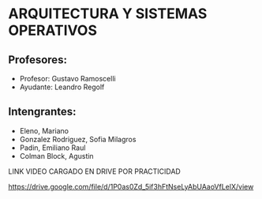 # ARQUITECTURA Y SISTEMAS OPERATIVOS

## Profesores:

- Profesor: Gustavo Ramoscelli
- Ayudante: Leandro Regolf

## Intengrantes:

- Eleno, Mariano
- Gonzalez Rodriguez, Sofia Milagros
- Padin, Emiliano Raul
- Colman Block, Agustin

LINK VIDEO CARGADO EN DRIVE POR PRACTICIDAD

https://drive.google.com/file/d/1P0as0Zd_5if3hFtNseLyAbUAaoVfLelX/view
